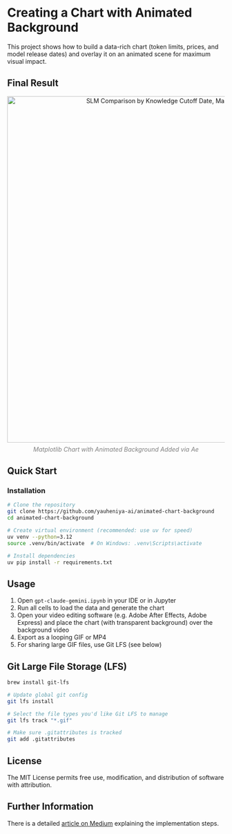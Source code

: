 # Creating a Chart with Animated Background

This project shows how to build a data-rich chart (token limits, prices, and model release dates) and overlay it on an animated scene for maximum visual impact.

## Final Result

<div style="text-align: center;">

  <img src="./video/gpt-claude-gemini-3000.aep_AME/gpt-claude-gemini-animated-background-3000.gif" alt="SLM Comparison by Knowledge Cutoff Date, Max Tokens, and Price" width="800" />

  <p style="color:gray; font-style: italic; margin-top: 0.5em;">
    Matplotlib Chart with Animated Background Added via Ae
  </p>

</div>

## Quick Start

### Installation
```bash
# Clone the repository
git clone https://github.com/yauheniya-ai/animated-chart-background
cd animated-chart-background

# Create virtual environment (recommended: use uv for speed)
uv venv --python=3.12
source .venv/bin/activate  # On Windows: .venv\Scripts\activate

# Install dependencies
uv pip install -r requirements.txt
```

## Usage
1. Open `gpt-claude-gemini.ipynb` in your IDE or in Jupyter
2. Run all cells to load the data and generate the chart
3. Open your video editing software (e.g. Adobe After Effects, Adobe Express) and place the chart (with transparent background) over the background video
4. Export as a looping GIF or MP4
5. For sharing large GIF files, use Git LFS (see below)


## Git Large File Storage (LFS) 

```bash
brew install git-lfs

# Update global git config
git lfs install

# Select the file types you'd like Git LFS to manage
git lfs track "*.gif"

# Make sure .gitattributes is tracked
git add .gitattributes
```

## License

The MIT License permits free use, modification, and distribution of software with attribution.

## Further Information

There is a detailed [article on Medium]() explaining the implementation steps.